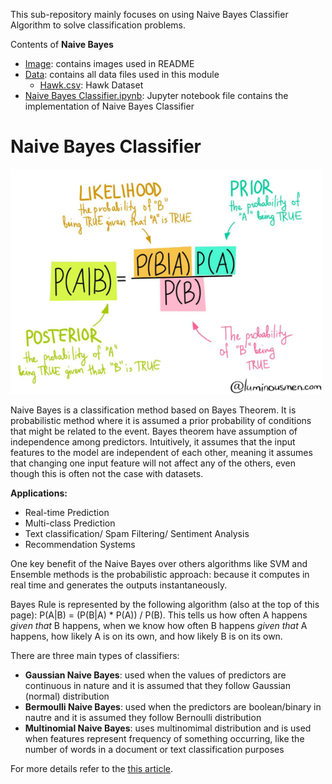 This sub-repository mainly focuses on using Naive Bayes Classifier Algorithm to solve classification problems.

Contents of **Naive Bayes**

* [Image](https://github.com/ppunia74/INDE-577_Fall2022/tree/main/SupervisedLearning/7%20-%20naive%20bayes%20classifier/Image): contains images used in README
* [Data](https://github.com/ppunia74/INDE-577_Fall2022/tree/main/SupervisedLearning/7%20-%20naive%20bayes%20classifier/Data): contains all data files used in this module
  * [Hawk.csv](https://github.com/ppunia74/INDE-577_Fall2022/blob/main/SupervisedLearning/7%20-%20naive%20bayes%20classifier/Data/Hawks.csv): Hawk Dataset
* [Naive Bayes Classifier.ipynb](https://github.com/ppunia74/INDE-577_Fall2022/blob/main/SupervisedLearning/7%20-%20naive%20bayes%20classifier/Naive%20Bayes%20Classifier.ipynb): Jupyter notebook file contains the implementation of Naive Bayes Classifier

# Naive Bayes Classifier

<img src="Image/naive-bayes.png" alt="Drawing" style="width: 500px;"/>

Naive Bayes is a classification method based on Bayes Theorem. It is probabilistic method where it is assumed a prior probability of conditions that might be related to the event. Bayes theorem have assumption of independence among predictors. Intuitively, it assumes that the input features to the model are independent of each other, meaning it assumes that changing one input feature will not affect any of the others, even though this is often not the case with datasets. 

**Applications:**
- Real-time Prediction
- Multi-class Prediction
- Text classification/ Spam Filtering/ Sentiment Analysis
- Recommendation Systems

One key benefit of the Naive Bayes over others algorithms like SVM and Ensemble methods is the probabilistic approach: because it computes in real time and generates the outputs instantaneously.

Bayes Rule is represented by the following algorithm (also at the top of this page):
P(A|B) = (P(B|A) * P(A)) / P(B). This tells us how often A happens *given that* B happens, when we know how often B happens *given that* A happens, how likely A is on its own, and how likely B is on its own.

There are three main types of classifiers:
- **Gaussian Naive Bayes**: used when the values of predictors are continuous in nature and it is assumed that they follow Gaussian (normal) distribution
- **Bermoulli Naive Bayes**: used when the predictors are boolean/binary in nautre and it is assumed they follow Bernoulli distribution
- **Multinomial Naive Bayes**: uses multinomimal distribution and is used when features represent frequency of something occurring, like the number of words in a document or text classification purposes

For more details refer to the [this article](https://medium.datadriveninvestor.com/what-are-naive-bayes-classifiers-dd8bc49db817).